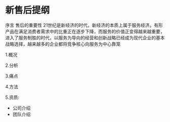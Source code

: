 # 新售后提纲
序言
售后的重要性
21世纪是新经济的时代，新经济的本质上属于服务经济。有形产品在满足消费者需求中的比重正在逐步下降，而服务的价值正变得越来越重要，进入了服务制胜的时代，以服务为导向的经营和创新战略已经成为现代企业的基本战略选择，越来越多的企业都将竞争核心向服务为中心靠笼

1.概况


2.分析

3.痛点

4.方法

5.资质:
* 公司介绍
* 团队介绍